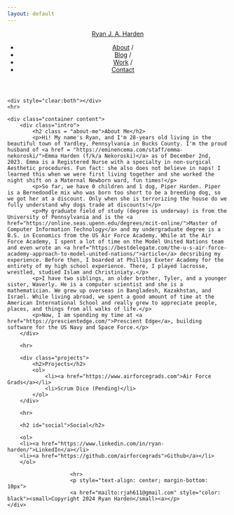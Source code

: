 ```yaml
---
layout: default
---
```


<div class="wrapper">
    <header class="navbar container">
        <a id="author-name" class="alignable pull-left" href="/ryanharden">Ryan J. A. Harden</a>
        <nav class="alignable pull-right navbar-ul">
            <ul>
                <li class="alignable pull-left nav-list"><a href="/ryanharden">About</a> /</li>
                <li class="alignable pull-left nav-list"><a href="/ryanharden/blog">Blog</a> /</li>
                <li class="alignable pull-left nav-list"><a href="/ryanharden/work">Work</a> /</li>
                <li class="alignable pull-left nav-list"><a href="/ryanharden/contact">Contact</a></li>
            </ul>
        </nav>
    </header>

    <div style="clear:both"></div>
    <hr>

    <div class="container content">
        <div class="intro">
            <h2 class = "about-me">About Me</h2>
            <p>Hi! My name's Ryan, and I'm 28-years old living in the beautiful town of Yardley, Pennsylvania in Bucks County. I'm the proud husband of <a href = "https://eminencema.com/staff/emma-nekoroski/">Emma Harden (f/k/a Nekoroski)</a> as of December 2nd, 2023. Emma is a Registered Nurse with a specialty in non-surgical Aesthetic procedures. Fun fact: she also does not believe in naps! I learned this when we were first living together and she worked the night shift on a Maternal Newborn ward, fun times!</p>
            <p>So far, we have 0 children and 1 dog, Piper Harden. Piper is a Bernedoodle mix who was born too short to be a breeding dog, so we got her at a discount. Only when she is terrorizing the house do we fully understand why dogs trade at discounts!</p>
            <p>My graduate field of study (degree is underway) is from the University of Pennsylvania and is the <a href="https://online.seas.upenn.edu/degrees/mcit-online/">Master of Computer Information Technology</a> and my undergraduate degree is a B.S. in Economics from the US Air Force Academy. While at the Air Force Academy, I spent a lot of time on the Model United Nations team and even wrote an <a href="https://bestdelegate.com/the-u-s-air-force-academy-approach-to-model-united-nations/">article</a> decsribing my experience. Before then, I boarded at Phillips Exeter Academy for the entirety of my high school experience. There, I played lacrosse, wrestled, studied Islam and Christiniaty.</p>
            <p>I have two siblings, an older brother, Tyler, and a younger sister, Waverly. He is a computer scientist and she is a mathematician. We grew up overseas in Bangladesh, Kazakhstan, and Israel. While living abroad, we spent a good amount of time at the American International School and really grew to appreciate people, places, and things from all walks of life.</p>                
            <p>Now, I am spending my time at <a href="https://prescientedge.com/">Prescient Edge</a>, building software for the US Navy and Space Force.</p>
        </div>
        
        <hr>

        <div class="projects">
            <h2>Projects</h2>
            <ol>
                <li><a href="https://www.airforcegrads.com">Air Force Grads</a></li>
                <li>Scrum Dice (Pending)</li>
            </ol>
        </div>

        <hr>

        <h2 id="social">Social</h2>

        <ol>
        <li><a href="https://www.linkedin.com/in/ryan-harden/">LinkedIn</a></li>
        <li><a href="https://github.com/airforcegrads">Github</a></li>
        </ol>
            
                        <hr>
                        <p style="text-align: center; margin-bottom: 10px">
                        <a href="mailto:rjah611@gmail.com" style="color: black"><small>Copyright 2024 Ryan Harden</small><a></p>
    </div>
</div>